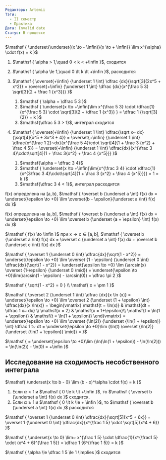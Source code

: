 ```yaml
---
Редакторы: Artemii
Тэги:
  - II семестр
  - Практика
Дата: Invalid date
Статус: В процессе
---
```

$\mathsf  
{  
\underset{\underset{(x \to - \infin)}{x \to + \infin}} \lim x^{\alpha} \cdot f(x) = k  
}$

1. $\mathsf  
    {  
    \alpha > 1,\quad 0 < k < +\infin  
    }$, сходится
2. $\mathsf  
    {  
    \alpha \le 1,\quad 0 \lt k \lt +\infin  
    }$, расходится

  

  

  

1. $\mathsf  
    {  
    \overset{+\infin} {\underset 1 \int} \dfrac {dx}{\sqrt[3]{2x^5 + x^2}} =  
    \overset{+\infin} {\underset 1 \int} \dfrac {dx}{x^{\frac 5 3} \sqrt[3]{2 + \frac 1 {x^3}}}  
    }$
    1. $\mathsf  
        {  
        \alpha = \dfrac 5 3  
        }$
    2. $\mathsf  
        {  
        \underset{x \to +\infin}\lim x^{\frac 5 3} \cdot \dfrac{1}{x^{\frac 5 3} \cdot \sqrt[3]{2 + \dfrac 1 {x^3}} } = \dfrac 1 {\sqrt[3]{2}} = k  
        }$
    3. $\mathsf{\dfrac 5 3 > 1}$, интеграл сходится
2. $\mathsf  
    {  
    \overset{+\infin} {\underset 1 \int} \dfrac{\sqrt x~ dx}{\sqrt[4]{x^5 + 3x^3 + 4}} = \overset{+\infin} {\underset 1 \int} \dfrac{x^{\frac 1 2}~dx}{x^{\frac 5 4}\cdot \sqrt[4]{1 + \frac 3 {x^2} + \frac 4 5}} =  
    \overset{+\infin} {\underset 1 \int} \dfrac{dx}{x^{\frac 3 4}\cdot\sqrt[4]{1 + \frac 3{x^2} + \frac 4 {x^5}}}  
    }$
    
    1. $\mathsf{\alpha = \dfrac 3 4}$
    2. $\mathsf  
        {  
        \underset{x \to +\infin}\lim{x^{\frac 3 4} \cdot \dfrac{1}{x^{3\frac 3 4}\cdot\sqrt[4]{1 + \frac 3 {x^2} + \frac 4 {x^5}}}} = 1 = k  
        }$
    3. $\mathsf{\dfrac 3 4 < 1}$, интеграл расходится
    
      
    
      
    
      
    
      
    

$\mathsf  
{  
f(x)  
}$ определена на $\mathsf  
{  
[a, b)  
}$, $\mathsf  
{  
\overset b {\underset a \int} f(x) dx = \underset{\epsilon \to +0} \lim \overset{b - \epsilon}{\underset a \int} f(x) dx  
}$

$\mathsf  
{  
f(x)  
}$ определена на $\mathsf  
{  
(a, b]  
}$, $\mathsf  
{  
\overset b {\underset a \int} f(x) dx = \underset{\epsilon \to +0} \lim \overset b {\underset {a + \epsilon} \int} f(x) dx  
}$

$\mathsf  
{  
f(x) \to \infin  
}$ при $\mathsf  
{  
x \to c \in [a, b]  
}$, $\mathsf  
{  
\overset b {\underset a \int} f(x) dx = \overset c {\underset a \int} f(x) dx + \overset b {\underset c \int} f(x) dx  
}$

  

$\mathsf  
{  
\overset 1 {\underset 0 \int} \dfrac{dx}{\sqrt{1 - x^2}} = \underset{\epsilon \to +0} \lim \overset {1 - \epsilon} {\underset 0 \int} \dfrac{dx}{\sqrt{1 - x^2}} = \underset{\epsilon \to +0} \lim (\arcsin(x) \overset {1-\epsilon} {\underset 0 \mid}) = \underset{\epsilon \to +0}\lim(\arcsin(1 - \epsilon) - \arcsin(0)) = \dfrac \pi 2  
}$

$\mathsf  
{  
\sqrt{1 - x^2} = 0  
} \\  
\mathsf{  
x = \pm 1  
}$

  

  

  

$\mathsf  
{  
\overset 2 {\underset 1 \int} \dfrac {dx}{x \ln (x)} = \underset{\epsilon \to +0} \lim \overset 2 {\underset {1 + \epsilon} \int} \dfrac{dx}{x \ln(x)} =  
\begin{vmatrix}  
\mathsf{t = \ln(x)} &  
\mathsf{dt = \dfrac 1 x~ dx} \\  
\mathsf{x = 2} & \mathsf{x = 1+\epsilon}\\  
\mathsf{t = \ln(1 + \epsilon)} & \mathsf{t = \ln(1 + \epsilon)}  
\end{vmatrix} =  
\underset{\epsilon \to +0} \lim \overset {\ln(2)} {\underset {\ln(1 + \epsilon)} \int} \dfrac 1 t~ dt = \underset{\epsilon \to +0}\lim (\ln(t) \overset {\ln(2)} {\underset {\ln(1 + \epsilon)} \mid}) =  
}$

$\mathsf  
{  
= \underset{\epsilon \to +0}\lim (\ln(\ln(1 + \epsilon)) - \ln(\ln(2))) = \ln(\ln(2)) - \ln(0) = +\infin  
}$

  

  

  

## Исследование на сходимость несобственного интеграла

$\mathsf{  
\underset{x \to b - 0} \lim (b - x)^\alpha \cdot f(x) = k  
}$

1. Если $\alpha < 1$ и $\mathsf  
    {  
    0 \le k \lt +\infin  
    }$, то $\mathsf  
    {  
    \overset b {\underset a \int} f(x) dx  
    }$ сходится.
2. Если $\mathsf  
    {  
    \alpha \ge 1  
    }$ и $\mathsf  
    {  
    0 \lt k \le + \infin  
    }$, то $\mathsf  
    {  
    \overset b {\underset a \int} f(x) dx  
    }$ расходится

  

$\mathsf  
{  
\overset 1 {\underset 0 \int} \dfrac{dx}{\sqrt[5]{x^5 + 6x}} = \overset 1 {\underset 0 \int} \dfrac{dx}{x^{\frac 1 5} \cdot \sqrt[5]{x^4 + 6}}  
}$

$\mathsf  
{  
\underset{x \to 0} \lim~ x^{\frac 1 5} \cdot \dfrac{1}{x^{\frac1 5} \cdot (x^4 + 6)^{\frac 1 5}} = \dfrac 1 {6^{\frac 1 5}} = k  
}$

$\mathsf  
{  
\alpha \le \dfrac 1 5 \le 1 \implies  
}$ сходится
